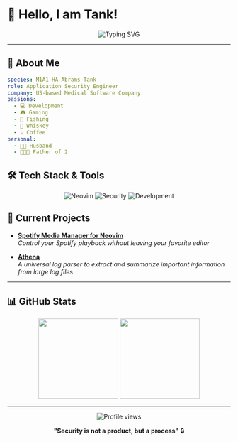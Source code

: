 # 👋 Hello, I am Tank!

<div align="center">
  <img src="https://readme-typing-svg.herokuapp.com?font=Fira+Code&weight=500&size=24&pause=w000&color=5EFF6C&center=true&vCenter=true&width=435&lines=Application+Security+Engineer;Neovim+Enthusiast;Code+%2B+Whiskey+%3D+%E2%9D%A4%EF%B8%8F" alt="Typing SVG" />
</div>

---

## 🚀 About Me

```yaml
species: M1A1 HA Abrams Tank
role: Application Security Engineer
company: US-based Medical Software Company
passions:
  - 💻 Development
  - 🎮 Gaming  
  - 🎣 Fishing
  - 🥃 Whiskey
  - ☕ Coffee
personal:
  - 👨‍💼 Husband
  - 👨‍👧‍👦 Father of 2
```

## 🛠️ Tech Stack & Tools

<div align="center">

![Neovim](https://img.shields.io/badge/NeoVim-%2357A143.svg?&style=for-the-badge&logo=neovim&logoColor=white)
![Security](https://img.shields.io/badge/Security-FF6B6B?style=for-the-badge&logo=shield&logoColor=white)
![Development](https://img.shields.io/badge/Development-4ECDC4?style=for-the-badge&logo=code&logoColor=white)

</div>

## 🎯 Current Projects

- **[Spotify Media Manager for Neovim](https://github.com/iamt4nk/smm.nvim)**  
*Control your Spotify playback without leaving your favorite editor*

- **[Athena](https://github.com/iamt4nk/athena)**  
*A universal log parser to extract and summarize important information from large log files*

---

## 📊 GitHub Stats

<div align="center">
  <img height="180em" src="https://github-readme-stats.vercel.app/api?username=iamt4nk&theme=shadow_green&include_all_commits=true&count_private=true"/>
  <img height="180em" src="https://github-readme-stats.vercel.app/api/top-langs/?username=iamt4nk&layout=compact&langs_count=8&theme=shadow_green"/>
</div>

---

<div align="center">
  <img src="https://komarev.com/ghpvc/?username=iamt4nk&color=5EFF6C&style=flat-square&label=Profile+Views" alt="Profile views" />
  
**"Security is not a product, but a process"** 🔒

</div>
